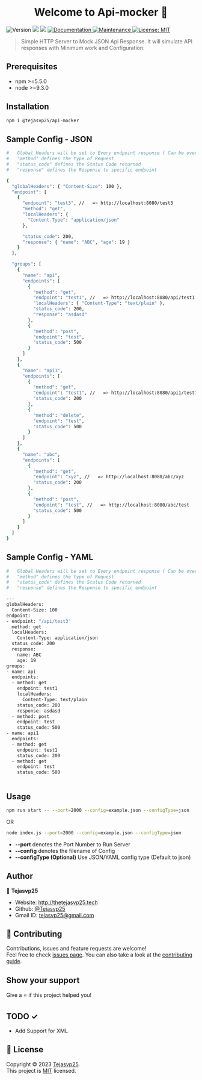 <h1 align="center">Welcome to Api-mocker 👋</h1>
<p>
  <img alt="Version" src="https://img.shields.io/badge/version-1.0.1-blue.svg?cacheSeconds=2592000" />
  <img src="https://img.shields.io/badge/npm-%3E%3D5.5.0-blue.svg" />
  <img src="https://img.shields.io/badge/node-%3E%3D9.3.0-blue.svg" />
  <a href="https://github.com/Tejasvp25/Api-Mocker#readme" target="_blank">
    <img alt="Documentation" src="https://img.shields.io/badge/documentation-yes-brightgreen.svg" />
  </a>
  <a href="https://github.com/Tejasvp25/Api-Mocker/graphs/commit-activity" target="_blank">
    <img alt="Maintenance" src="https://img.shields.io/badge/Maintained%3F-yes-green.svg" />
  </a>
  <a href="https://github.com/Tejasvp25/Api-Mocker/blob/master/LICENSE" target="_blank">
    <img alt="License: MIT" src="https://img.shields.io/github/license/Tejasvp25/Api-mocker" />
  </a>
</p>

> Simple HTTP Server to Mock JSON Api Response. It will simulate API responses with Minimum work and Configuration.

## Prerequisites

- npm >=5.5.0
- node >=9.3.0

## Installation

```sh
npm i @tejasvp25/api-mocker
```

## Sample Config - JSON

```sh
#   Global Headers will be set to Every endpoint response ( Can be overidden by Local Header )
#   "method" defines the type of Request
#   "status_code" defines the Status Code returned
#   "response" defines the Response to specific endpoint

{
  "globalHeaders": { "Content-Size": 100 },
  "endpoint": [
    {
      "endpoint": "test3", //   => http://localhost:8080/test3
      "method": "get",
      "localHeaders": {
        "Content-Type": "application/json"
      },

      "status_code": 200,
      "response": { "name": "ABC", "age": 19 }
    }
  ],

  "groups": [
    {
      "name": "api",
      "endpoints": [
        {
          "method": "get",
          "endpoint": "test1", //   => http://localhost:8080/api/test1
          "localHeaders": { "Content-Type": "text/plain" },
          "status_code": 200,
          "response": "asdasd"
        },
        {
          "method": "post",
          "endpoint": "test",
          "status_code": 500
        }
      ]
    },
    {
      "name": "api1",
      "endpoints": [
        {
          "method": "get",
          "endpoint": "test1", //   => http://localhost:8080/api1/test1
          "status_code": 200
        },
        {
          "method": "delete",
          "endpoint": "test",
          "status_code": 500
        }
      ]
    },
    {
      "name": "abc",
      "endpoints": [
        {
          "method": "get",
          "endpoint": "xyz", //   => http://localhost:8080/abc/xyz
          "status_code": 200
        },
        {
          "method": "post",
          "endpoint": "test", //   => http://localhost:8080/abc/test
          "status_code": 500
        }
      ]
    }
  ]
}


```

## Sample Config - YAML

```sh
#   Global Headers will be set to Every endpoint response ( Can be overidden by Local Header )
#   "method" defines the type of Request
#   "status_code" defines the Status Code returned
#   "response" defines the Response to specific endpoint

---
globalHeaders:
  Content-Size: 100
endpoint:
- endpoint: "/api/test3"
  method: get
  localHeaders:
    Content-Type: application/json
  status_code: 200
  response:
    name: ABC
    age: 19
groups:
- name: api
  endpoints:
  - method: get
    endpoint: test1
    localHeaders:
      Content-Type: text/plain
    status_code: 200
    response: asdasd
  - method: post
    endpoint: test
    status_code: 500
- name: api1
  endpoints:
  - method: get
    endpoint: test1
    status_code: 200
  - method: get
    endpoint: test
    status_code: 500



```

## Usage

```sh
npm run start -- --port=2000 --config=example.json --configType=json
```

OR

```sh
node index.js --port=2000 --config=example.json --configType=json
```

- **--port** denotes the Port Number to Run Server
- **--config** denotes the filename of Config
- **--configType (Optional)** Use JSON/YAML config type (Default to json)

## Author

👤 **Tejasvp25**

- Website: http://thetejasvp25.tech
- Github: [@Tejasvp25](https://github.com/Tejasvp25)
- Gmail ID: tejasvp25@gmail.com

## 🤝 Contributing

Contributions, issues and feature requests are welcome!<br />Feel free to check [issues page](https://github.com/Tejasvp25/Api-Mocker/issues). You can also take a look at the [contributing guide](https://github.com/Tejasvp25/Api-Mocker/blob/master/CONTRIBUTING.md).

## Show your support

Give a ⭐️ if this project helped you!

## TODO ✓

- Add Support for XML

## 📝 License

Copyright © 2023 [Tejasvp25](https://github.com/Tejasvp25).<br />
This project is [MIT](https://github.com/Tejasvp25/Api-Mocker/blob/master/LICENSE) licensed.
